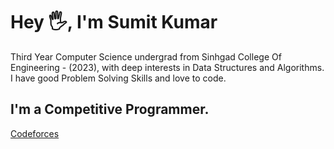 # Hey 🖐, I'm Sumit Kumar
Third Year Computer Science undergrad from Sinhgad College Of Engineering - (2023), with deep interests in Data Structures and Algorithms.
I have good Problem Solving Skills and love to code.


## I'm a Competitive Programmer.

[Codeforces](https://codeforces.com/profile/sumitchavan)

